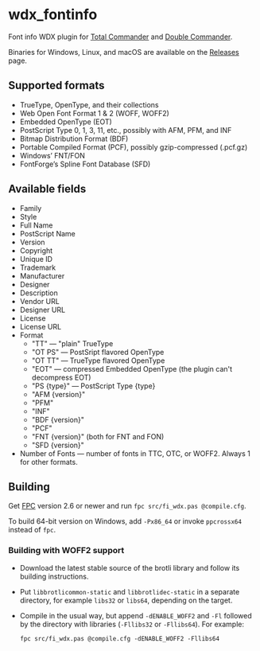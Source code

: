 # wdx_fontinfo

Font info WDX plugin for [Total Commander] and [Double Commander].

Binaries for Windows, Linux, and macOS are available on the
[Releases](https://github.com/danpla/wdx_fontinfo/releases/latest)
page.

[Total Commander]: http://www.ghisler.com/
[Double Commander]: http://doublecmd.sourceforge.net/


## Supported formats

* TrueType, OpenType, and their collections
* Web Open Font Format 1 & 2 (WOFF, WOFF2)
* Embedded OpenType (EOT)
* PostScript Type 0, 1, 3, 11, etc., possibly with AFM, PFM, and INF
* Bitmap Distribution Format (BDF)
* Portable Compiled Format (PCF), possibly gzip-compressed (.pcf.gz)
* Windows’ FNT/FON
* FontForge’s Spline Font Database (SFD)


## Available fields

* Family
* Style
* Full Name
* PostScript Name
* Version
* Copyright
* Unique ID
* Trademark
* Manufacturer
* Designer
* Description
* Vendor URL
* Designer URL
* License
* License URL
* Format
    * "TT" — "plain" TrueType
    * "OT PS" — PostSript flavored OpenType
    * "OT TT" — TrueType flavored OpenType
    * "EOT" — compressed Embedded OpenType (the plugin can't
      decompress EOT)
    * "PS {type}" — PostScript Type {type}
    * "AFM {version}"
    * "PFM"
    * "INF"
    * "BDF {version}"
    * "PCF"
    * "FNT {version}" (both for FNT and FON)
    * "SFD {version}"
* Number of Fonts — number of fonts in TTC, OTC, or WOFF2. Always 1
  for other formats.


## Building

Get [FPC](https://www.freepascal.org/) version 2.6 or newer and run
`fpc src/fi_wdx.pas @compile.cfg`.

To build 64-bit version on Windows, add `-Px86_64` or invoke
`ppcrossx64` instead of `fpc`.

### Building with WOFF2 support

  * Download the latest stable source of the brotli library and
    follow its building instructions.

  * Put `libbrotlicommon-static` and `libbrotlidec-static` in a
    separate directory, for example `libs32` or `libs64`, depending on
    the target.

  * Compile in the usual way, but append `-dENABLE_WOFF2` and `-Fl`
    followed by the directory with libraries (`-Fllibs32` or
    `-Fllibs64`). For example:

        fpc src/fi_wdx.pas @compile.cfg -dENABLE_WOFF2 -Fllibs64
